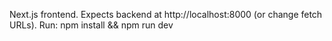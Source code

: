 Next.js frontend. Expects backend at http://localhost:8000 (or change fetch URLs). Run: npm install && npm run dev